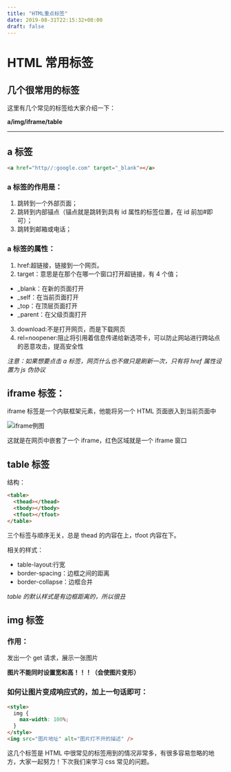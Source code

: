 ```yaml
---
title: "HTML重点标签"
date: 2019-08-31T22:15:32+08:00
draft: false
---
```


# HTML 常用标签

## 几个很常用的标签

这里有几个常见的标签给大家介绍一下：

**a/img/iframe/table**

---

## a 标签

```html
<a href="http//:google.com" target="_blank"></a>
```

### a 标签的作用是：

1. 跳转到一个外部页面；
2. 跳转到内部锚点（锚点就是跳转到具有 id 属性的标签位置，在 id 前加#即可）；
3. 跳转到邮箱或电话；

### a 标签的属性：

1. href:超链接，链接到一个网页。
2. target：意思是在那个在哪一个窗口打开超链接，有 4 个值；

- \_blank：在新的页面打开
- \_self：在当前页面打开
- \_top：在顶层页面打开
- \_parent：在父级页面打开

3. download:不是打开网页，而是下载网页
4. rel=noopener:阻止将引用着信息传递给新选项卡，可以防止网站进行跨站点的恶意攻击，提高安全性

_注意：如果想要点击 a 标签，网页什么也不做只是刷新一次，只有将 href 属性设置为 js 伪协议_

## iframe 标签：

iframe 标签是一个内联框架元素，他能将另一个 HTML 页面嵌入到当前页面中

![iframe例图](/images/4.1PNG)

这就是在网页中嵌套了一个 iframe，红色区域就是一个 iframe 窗口

## table 标签

结构：

```html
<table>
  <thead></thead>
  <tbody></tbody>
  <tfoot></tfoot>
</table>
```

三个标签与顺序无关，总是 thead 的内容在上，tfoot 内容在下。

相关的样式：

- table-layout:行宽
- border-spacing：边框之间的距离
- border-collapse：边框合并

_table 的默认样式是有边框距离的，所以很丑_

## img 标签

### 作用：

发出一个 get 请求，展示一张图片

**图片不能同时设置宽和高！！！（会使图片变形）**

### 如何让图片变成响应式的，加上一句话即可：

```html
<style>
  img {
    max-width: 100%;
  }
</style>
<img src="图片地址" alt="图片打不开的描述" />
```

这几个标签是 HTML 中很常见的标签用到的情况非常多，有很多容易忽略的地方，大家一起努力！下次我们来学习 css 常见的问题。
